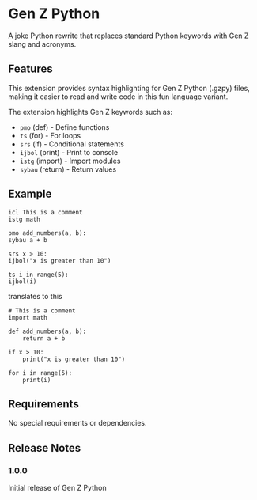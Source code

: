 # Gen Z Python

A joke Python rewrite that replaces standard Python keywords with Gen Z slang and acronyms.

## Features

This extension provides syntax highlighting for Gen Z Python (.gzpy) files, making it easier to read and write code in this fun language variant.

The extension highlights Gen Z keywords such as:
- `pmo` (def) - Define functions
- `ts` (for) - For loops
- `srs` (if) - Conditional statements
- `ijbol` (print) - Print to console
- `istg` (import) - Import modules
- `sybau` (return) - Return values

## Example

```
icl This is a comment
istg math

pmo add_numbers(a, b):
sybau a + b

srs x > 10:
ijbol("x is greater than 10")

ts i in range(5):
ijbol(i)
```

translates to this
```
# This is a comment
import math

def add_numbers(a, b):
    return a + b

if x > 10:
    print("x is greater than 10")

for i in range(5):
    print(i)
```

## Requirements

No special requirements or dependencies.

## Release Notes

### 1.0.0

Initial release of Gen Z Python
